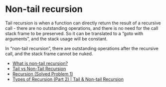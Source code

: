 # Non-tail recursion

Tail recursion is when a function can directly return the result of a recursive call - there are no outstanding operations, and there is no need for the call stack frame to be preserved. So it can be translated to a “goto with arguments”, and the stack usage will be constant.

In “non-tail recursion”, there are outstanding operations after the recursive call, and the stack frame cannot be nuked.

- [What is non-tail recursion?](https://www.quora.com/What-is-non-tail-recursion)
- [Tail vs Non-Tail Recursion](https://www.baeldung.com/cs/tail-vs-non-tail-recursion)
- [Recursion (Solved Problem 1)](https://www.youtube.com/watch?v=IVLUGb_gDDE)
- [Types of Recursion (Part 2) | Tail & Non-tail Recursion](https://www.youtube.com/watch?v=HIt_GPuD7wk)
